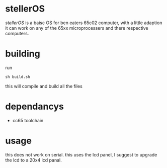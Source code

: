 # stellerOS
_stellerOS_ is a baisc OS for ben eaters 65c02 computer, with a little adaption it can work on any of the 65xx microprocessers and there respective computers.
# building
run
```
sh build.sh
```
this will compile and build all the files

# dependancys
- cc65 toolchain


# usage
this does not work on serial. this uses the lcd panel, I suggest to upgrade the lcd to a 20x4 lcd panal.